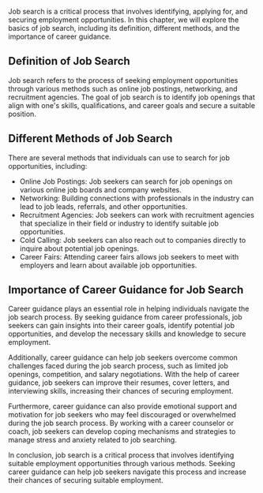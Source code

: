 
Job search is a critical process that involves identifying, applying for, and securing employment opportunities. In this chapter, we will explore the basics of job search, including its definition, different methods, and the importance of career guidance.

Definition of Job Search
------------------------

Job search refers to the process of seeking employment opportunities through various methods such as online job postings, networking, and recruitment agencies. The goal of job search is to identify job openings that align with one's skills, qualifications, and career goals and secure a suitable position.

Different Methods of Job Search
-------------------------------

There are several methods that individuals can use to search for job opportunities, including:

* Online Job Postings: Job seekers can search for job openings on various online job boards and company websites.
* Networking: Building connections with professionals in the industry can lead to job leads, referrals, and other opportunities.
* Recruitment Agencies: Job seekers can work with recruitment agencies that specialize in their field or industry to identify suitable job opportunities.
* Cold Calling: Job seekers can also reach out to companies directly to inquire about potential job openings.
* Career Fairs: Attending career fairs allows job seekers to meet with employers and learn about available job opportunities.

Importance of Career Guidance for Job Search
--------------------------------------------

Career guidance plays an essential role in helping individuals navigate the job search process. By seeking guidance from career professionals, job seekers can gain insights into their career goals, identify potential job opportunities, and develop the necessary skills and knowledge to secure employment.

Additionally, career guidance can help job seekers overcome common challenges faced during the job search process, such as limited job openings, competition, and salary negotiations. With the help of career guidance, job seekers can improve their resumes, cover letters, and interviewing skills, increasing their chances of securing employment.

Furthermore, career guidance can also provide emotional support and motivation for job seekers who may feel discouraged or overwhelmed during the job search process. By working with a career counselor or coach, job seekers can develop coping mechanisms and strategies to manage stress and anxiety related to job searching.

In conclusion, job search is a critical process that involves identifying suitable employment opportunities through various methods. Seeking career guidance can help job seekers navigate this process and increase their chances of securing suitable employment.
